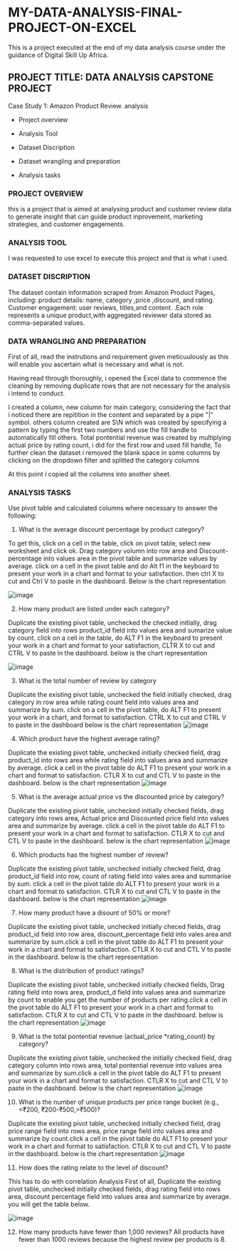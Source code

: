 # MY-DATA-ANALYSIS-FINAL-PROJECT-ON-EXCEL

This is a project executed at the end of my data analysis course under the guidance of Digital Skill Up Africa.


## PROJECT TITLE: DATA ANALYSIS CAPSTONE PROJECT
Case Study 1: Amazon Product Review.
analysis

- Project overview

- Analysis Tool

- Dataset Discription

- Dataset wrangling and preparation

- Analysis tasks

### PROJECT OVERVIEW
this is a project that is aimed at analysing product and customer review data to generate insight that can guide product inprovement, marketing strategies, and customer engagements.

### ANALYSIS TOOL
I was requested to use excel to execute 
this project and that is what i used.

### DATASET DISCRIPTION
The dataset contain information scraped from Amazon Product Pages,
including: product details: name, category ,price ,discount, and rating.
Customer engagement: user reviews, titles,and content. .Each role represents 
a unique product,with aggregated reviewer data stored as comma-separated values.

### DATA WRANGLING AND PREPARATION
First of all, read the instrutions and requirement given meticuulously
as this will enable you ascertain what is necessary and what is not.

Having read through thoroughly, i opened the Excel data to commence the cleaning by
removing duplicate rows that are not necessary for the analysis i intend to conduct.

I created a column, new column for main category, considering the fact that i noticed
there are repitition in the content and separated by a pipe "|" symbol. others column created are S\N 
which was created by specifying a pattern by typing the first two numbers and use the fill handle
to automatically fill others. Total pontential revenue was created by multiplying actual price by
rating count, i did for the first row and used fill handle, 
To further clean the dataset i removed the blank space in some columns by clicking on the dropdown filter and
splitted the category columns

At this point i copied all the columns into another sheet.

### ANALYSIS TASKS
Use pivot table and calculated columns where necessary to answer the following:

1. What is the average discount percentage by product category?

To get this, click on a cell in the table, click on pivot table, select new worksheet
and click ok. Drag category volumn into row area and Discount-percentage into values area in the 
pivot table and summarize values by average. click on a cell in the pivot table and do Alt f1 in the keyboard
to present your work in a chart and format to your satisfaction. then ctrl X to cut and Ctrl V to paste in 
the dashboard. Below is the chart representation

![image](https://github.com/user-attachments/assets/e67f941c-5138-4d30-8d2c-a411cefcbbaa)

2. How many product are listed under each category?
   
Duplicate the existing pivot table, unchecked the checked initially, drag category field into rows
product_id field into values area and sumarize value by count. click on a cell in the table, do ALT F1 in the keyboard
to present your work in a chart and format to your satisfaction, CLTR X to cut and CTRL V to paste in the dashboard. 
below is the chart representation

![image](https://github.com/user-attachments/assets/a908fd52-894e-478a-b778-e89acf69a115)

3. What is the total number of review by category

Duplicate the existing pivot table, unchecked the field initially checked, drag category in row area
while rating count field into values area and summarize by sum. click on a cell in the pivot table, do ALT F1
to present your work in a chart, and format to satisfaction. CTRL X to cut and CTRL V to paste in the dashboard
below is the chart representation
![image](https://github.com/user-attachments/assets/1fe34e58-d80f-4ee5-8c06-79159484883c)

4. Which product have the highest average rating?

Duplicate the existing pivot table, unchecked initially checked field, drag product_id into rows area while
rating field into values area and summarize by average. click a cell in the pivot table do ALT F1 to present your work in a chart and format to satisfaction. CTLR X to cut and CTL V to paste in the dashboard.
below is the chart representation
![image](https://github.com/user-attachments/assets/8b295801-aa6d-4121-9635-e2138689b960)

5. What is the average actual price vs the discounted price by category?

Duplicate the existing pivot table, unchecked initially checked fields, drag category into rows area, Actual price
and Discounted price field into values area and summarize by average. click a cell in the pivot table do ALT F1 to present your work in a chart and format to satisfaction. CTLR X to cut and CTL V to paste in the dashboard.
below is the chart representation
![image](https://github.com/user-attachments/assets/76c73f13-0f4f-423c-be46-84aa4a8752b4)

6. Which products has the highest number of review?

Duplicate the existing pivot table, unchecked initially checked field, drag product_id field into row, count of rating
field into vales area and summarise by sum.  click a cell in the pivot table do ALT F1 to present your work in a chart and format to satisfaction. CTLR X to cut and CTL V to paste in the dashboard.
below is the chart representation
![image](https://github.com/user-attachments/assets/e9485f91-de21-4f9d-a3e7-bff042642fdf)

7. How many product have a disount of 50% or more?

Duplicate the existing pivot table, unchecked initially checed fields, drag product_id field into row area,
discount_percentage field into vales area and summarize by sum.click a cell in the pivot table do ALT F1 to present your work in a chart and format to satisfaction. CTLR X to cut and CTL V to paste in the dashboard.
below is the chart representation


8. What is the distribution of product ratings?
   
Duplicate the existing pivot table, unchecked initially checked fields, Drag rating field into rows area, product_d 
field into values area and summarize by count to enable you get the number of products per rating.click a cell in the pivot table do ALT F1 to present your work in a chart and format to satisfaction. CTLR X to cut and CTL V to paste in the dashboard.
below is the chart representation
![image](https://github.com/user-attachments/assets/661c902b-dc83-4351-b5c3-7acbf5a228dd)

9. What is the total pontential revenue
(actual_price *rating_count) by category?

Duplicate the existing pivot table, unchecked the initially checked field, drag category column into rows area,
total pontential revenue into values area and summarize by sum.click a cell in the pivot table do ALT F1 to present your work in a chart and format to satisfaction. CTLR X to cut and CTL V to paste in the dashboard.
below is the chart representation
![image](https://github.com/user-attachments/assets/569583e1-f5e2-4399-a15d-8df29d4f107d)

10. What is the number of unique products per price range bucket
(e.g.,<₹200, ₹200-₹500,>₹500)?

Duplicate the existing pivot table, unchecked initially checked field, drag price range field into rows area, price range field into values area and summarize by count.click a cell in the pivot table do ALT F1 to present your work in a chart and format to satisfaction. CTLR X to cut and CTL V to paste in the dashboard.
below is the chart representation
![image](https://github.com/user-attachments/assets/daab1df0-2d52-4222-8955-87a24a33bdd8)

11. How does the rating relate to the level of discount?

This has to do with correlation Analysis
First of all, Duplicate the existing pivot table, unchecked initially checked fields, drag rating field into rows
area, discount percentage field into values area and summarize by average. you will get the table below.

![image](https://github.com/user-attachments/assets/a2525f7f-de66-428b-8aec-82a6a7469e00)

12. How many products have fewer than 1,000 reviews?
All products have fewer than 1000 reviews because the highest review per products is 8. 



















